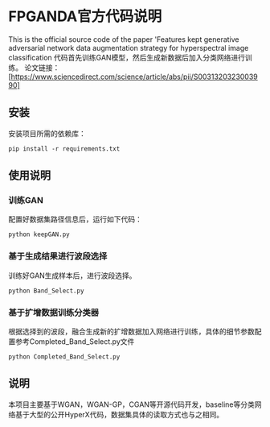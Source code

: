 # FPGANDA官方代码说明
This is the official source code of the paper 'Features kept generative adversarial network data augmentation strategy for hyperspectral image classification
代码首先训练GAN模型，然后生成新数据后加入分类网络进行训练。
论文链接：[https://www.sciencedirect.com/science/article/abs/pii/S0031320323003990]

## 安装
安装项目所需的依赖库：

```
pip install -r requirements.txt
```

## 使用说明
### 训练GAN
配置好数据集路径信息后，运行如下代码：

```
python keepGAN.py
```

### 基于生成结果进行波段选择
训练好GAN生成样本后，进行波段选择。

```
python Band_Select.py
```

### 基于扩增数据训练分类器
根据选择到的波段，融合生成新的扩增数据加入网络进行训练，具体的细节参数配置参考Completed_Band_Select.py文件

```
python Completed_Band_Select.py
```


## 说明
本项目主要基于WGAN，WGAN-GP，CGAN等开源代码开发，baseline等分类网络基于大型的公开HyperX代码，数据集具体的读取方式也与之相同。
